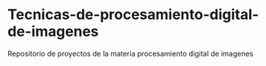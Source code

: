 # Tecnicas-de-procesamiento-digital-de-imagenes
Repositorio de proyectos de la materia procesamiento digital de imagenes
